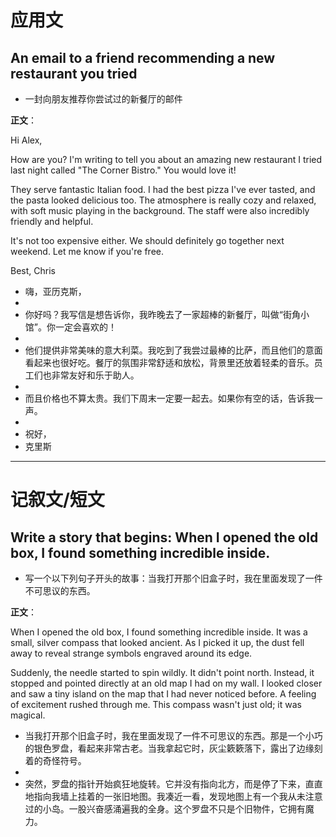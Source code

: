 # 应用文

## An email to a friend recommending a new restaurant you tried
- 一封向朋友推荐你尝试过的新餐厅的邮件

**正文**：

Hi Alex,

How are you? I'm writing to tell you about an amazing new restaurant I tried last night called "The Corner Bistro." You would love it!

They serve fantastic Italian food. I had the best pizza I've ever tasted, and the pasta looked delicious too. The atmosphere is really cozy and relaxed, with soft music playing in the background. The staff were also incredibly friendly and helpful.

It's not too expensive either. We should definitely go together next weekend. Let me know if you're free.

Best,
Chris

- 嗨，亚历克斯，
- 
- 你好吗？我写信是想告诉你，我昨晚去了一家超棒的新餐厅，叫做“街角小馆”。你一定会喜欢的！
- 
- 他们提供非常美味的意大利菜。我吃到了我尝过最棒的比萨，而且他们的意面看起来也很好吃。餐厅的氛围非常舒适和放松，背景里还放着轻柔的音乐。员工们也非常友好和乐于助人。
- 
- 而且价格也不算太贵。我们下周末一定要一起去。如果你有空的话，告诉我一声。
- 
- 祝好，
- 克里斯

---

# 记叙文/短文

## Write a story that begins: When I opened the old box, I found something incredible inside.
- 写一个以下列句子开头的故事：当我打开那个旧盒子时，我在里面发现了一件不可思议的东西。

**正文**：

When I opened the old box, I found something incredible inside. It was a small, silver compass that looked ancient. As I picked it up, the dust fell away to reveal strange symbols engraved around its edge.

Suddenly, the needle started to spin wildly. It didn't point north. Instead, it stopped and pointed directly at an old map I had on my wall. I looked closer and saw a tiny island on the map that I had never noticed before. A feeling of excitement rushed through me. This compass wasn't just old; it was magical.

- 当我打开那个旧盒子时，我在里面发现了一件不可思议的东西。那是一个小巧的银色罗盘，看起来非常古老。当我拿起它时，灰尘簌簌落下，露出了边缘刻着的奇怪符号。
- 
- 突然，罗盘的指针开始疯狂地旋转。它并没有指向北方，而是停了下来，直直地指向我墙上挂着的一张旧地图。我凑近一看，发现地图上有一个我从未注意过的小岛。一股兴奋感涌遍我的全身。这个罗盘不只是个旧物件，它拥有魔力。
